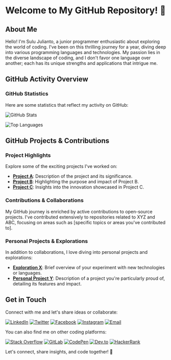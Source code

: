 # Welcome to My GitHub Repository! 🌟

## About Me

Hello! I'm Sulu Julianto, a junior programmer enthusiastic about exploring the world of coding. I've been on this thrilling journey for a year, diving deep into various programming languages and technologies. My passion lies in the diverse landscape of coding, and I don't favor one language over another; each has its unique strengths and applications that intrigue me.

## GitHub Activity Overview

### GitHub Statistics

Here are some statistics that reflect my activity on GitHub:

![GitHub Stats](https://github-readme-stats.vercel.app/api?username=sulujulianto&show_icons=true&theme=radical)

![Top Languages](https://github-readme-stats.vercel.app/api/top-langs/?username=sulujulianto&layout=compact&theme=radical)

## GitHub Projects & Contributions

### Project Highlights

Explore some of the exciting projects I've worked on:

- [**Project A**](link-to-project-A): Description of the project and its significance.
- [**Project B**](link-to-project-B): Highlighting the purpose and impact of Project B.
- [**Project C**](link-to-project-C): Insights into the innovation showcased in Project C.

### Contributions & Collaborations

My GitHub journey is enriched by active contributions to open-source projects. I've contributed extensively to repositories related to XYZ and ABC, focusing on areas such as [specific topics or areas you've contributed to].

### Personal Projects & Explorations

In addition to collaborations, I love diving into personal projects and explorations:

- [**Exploration X**](link-to-exploration-X): Brief overview of your experiment with new technologies or languages.
- [**Personal Project Y**](link-to-project-Y): Description of a project you're particularly proud of, detailing its features and impact.

## Get in Touch

Connect with me and let's share ideas or collaborate:

[![LinkedIn](https://img.shields.io/badge/LinkedIn-Connect-blue?style=for-the-badge&logo=linkedin)](your-linkedin-profile)
[![Twitter](https://img.shields.io/badge/Twitter-Follow-blue?style=for-the-badge&logo=twitter)](your-twitter-profile)
[![Facebook](https://img.shields.io/badge/Facebook-Add-blue?style=for-the-badge&logo=facebook)](your-facebook-profile)
[![Instagram](https://img.shields.io/badge/Instagram-Follow-blue?style=for-the-badge&logo=instagram)](your-instagram-profile)
[![Email](https://img.shields.io/badge/Email-Contact%20Me-red?style=for-the-badge&logo=gmail)](mailto:sulujulianto@gmail.com)

You can also find me on other coding platforms:

[![Stack Overflow](https://img.shields.io/badge/StackOverflow-Profile-blue?style=for-the-badge&logo=stackoverflow)](your-stackoverflow-profile)
[![GitLab](https://img.shields.io/badge/GitLab-Profile-blue?style=for-the-badge&logo=gitlab)](your-gitlab-profile)
[![CodePen](https://img.shields.io/badge/CodePen-Profile-blue?style=for-the-badge&logo=codepen)](your-codepen-profile)
[![Dev.to](https://img.shields.io/badge/Dev.to-Profile-blue?style=for-the-badge&logo=dev-dot-to)](your-devto-profile)
[![HackerRank](https://img.shields.io/badge/HackerRank-Profile-blue?style=for-the-badge&logo=hackerrank)](your-hackerrank-profile)

Let's connect, share insights, and code together! 🚀
